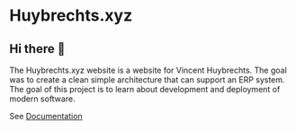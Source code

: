 # Huybrechts.xyz

## Hi there 👋
The Huybrechts.xyz website is a website for Vincent Huybrechts. The goal was to create a clean simple architecture that can support an ERP system. The goal of this project is to learn about development and deployment of modern software.

See [Documentation](https://docs.huybrechts.xyz)
